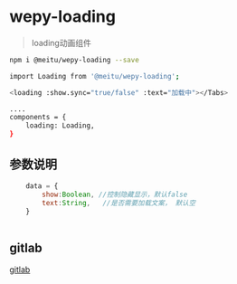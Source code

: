 # wepy-loading
>  loading动画组件
> 

```sh
npm i @meitu/wepy-loading --save

import Loading from '@meitu/wepy-loading';

<loading :show.sync="true/false" :text="加载中"></Tabs>

....
components = {
    loading: Loading,
}

```

## 参数说明
```js
    data = {
        show:Boolean, //控制隐藏显示，默认false
        text:String,   //是否需要加载文案， 默认空
    }
 

```

## gitlab
[gitlab](https://gitlab.meitu.com/npm/wepy-app)

 
